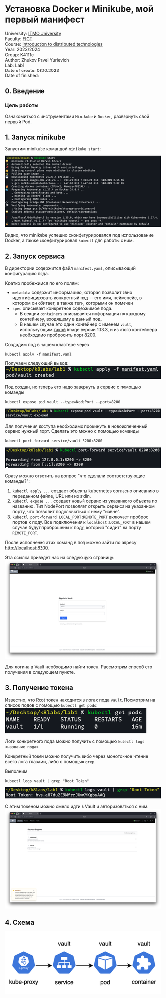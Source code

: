 # Установка Docker и Minikube, мой первый манифест

University: [ITMO University](https://itmo.ru/ru/)\
Faculty: [FICT](https://fict.itmo.ru)\
Course: [Introduction to distributed technologies](https://github.com/itmo-ict-faculty/introduction-to-distributed-technologies)\
Year: 2023/2024\
Group: K4111c\
Author: Zhukov Pavel Yurievich\
Lab: Lab1\
Date of create: 08.10.2023\
Date of finished:

## 0. Введение

###  Цель работы
Ознакомиться с инструментами `Minikube` и `Docker`, развернуть свой первый Pod.

## 1. Запуск minikube
Запустим minikube командой `minikube start`:

![Запуск](/lab1/sources/minikube_startup.png)

Видно, что minikube успешно сконфигурировался под использование Docker, а также сконфигурировал `kubectl` для работы с ним.

## 2. Запуск сервиса

В директории содержится файл `manifest.yaml`, описывающий конфигурацию пода.

Кратко пробежимся по его полям:
* `metadata` содержит информацию, которая позволит явно идентифицировать конкретный под -- его имя, неймспейс, в котором он обитает, а также теги, которыми он помечен
* `spec` описывает конкретное содержимое пода.
  * В секции `containers` описывается информация по каждому контейнеру, входящему в данный под.
  * В нашем случае это один контейнер с именем `vault`, использующим [такой](https://hub.docker.com/_/vault/) image версии 1.13.3, и из этого контейнера необходимо пробросить порт 8200.


Создадим под в нашем кластере через
```
kubectl apply -f manifest.yaml
```

Получаем следующий вывод:
![pod_creation](/lab1/sources/pod_creation.png)

Под создан, но теперь его надо завернуть в сервис с помощью команды
```
kubectl expose pod vault --type=NodePort --port=8200
```
![pod_exposed](/lab1/sources/pod_exposing.png)

Для получения доступа необходимо прокинуть в новоиспеченный сервис нужный порт.
Сделать это можно с помощью команды
```
kubectl port-forward service/vault 8200:8200
```

![port forwarding](/lab1/sources/port_forwarding.png)

Сразу можно ответить на вопрос "что сделали соответствующие команды?":
1. `kubectl apply ...` создает объекты kubernetes согласно описанию в переданном файле, URL или из stdin.
2. `kubectl expose ...` создает новый сервис из указанного объекта по названию.
Тип NodePort позволяет открыть сервиса на указанном порту, что позволит подключаться к нему "извне".
3. `kubectl port-forward LOCAL_PORT:REMOTE_PORT` включает проброс портов к поду.
Все подключения к `localhost:LOCAL_PORT` в нашем случае будут проброшены к поду, который "сидит" на порту `REMOTE_PORT`.

После исполнения этих команд в под можно зайти по адресу [http://localhost:8200](http://localhost:8200).

Эта ссылка приведет нас на следующую страницу:
![vault_page](/lab1/sources/vault.png)

Для логина в Vault необходимо найти токен.
Рассмотрим способ его получения в следующем пункте.

## 3. Получение токена

Известно, что Root токен находится в логах пода `vault`.
Посмотрим на список подов с помощью `kubectl get pods`:\
![список подов](sources/pods_list.png)

Логи конкретного пода можно получить с помощью
`kubectl logs <название пода>`

Конкретный токен можно получить либо через монотонное чтение всего лога глазами, либо с помощью `grep`.

Выполним
```
kubectl logs vault | grep "Root Token"
```

![token acquired](/lab1/sources/token.png)

С этим токеном можно смело идти в Vault и авторизоваться с ним.
![insides of vault](/lab1/sources/vault_inside.png)


## 4. Схема

![Схема](/lab1/sources/scheme.png)